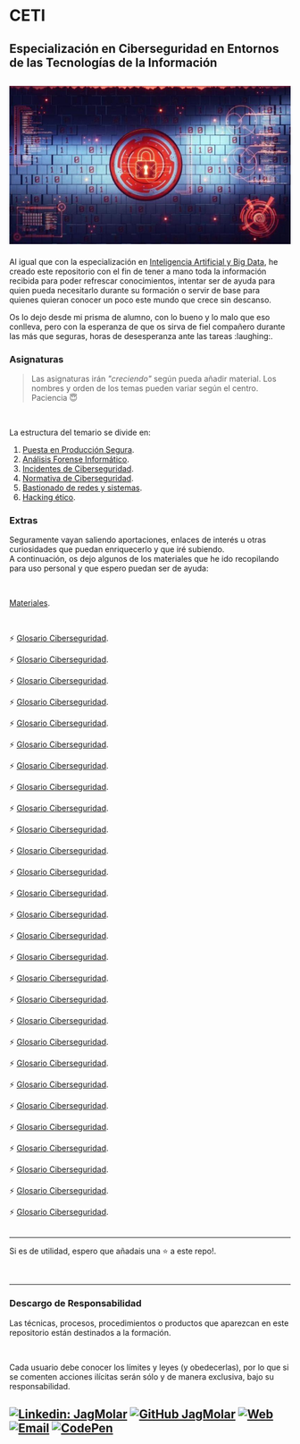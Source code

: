 # CETI
## Especialización en Ciberseguridad en Entornos de las Tecnologías de la Información
![Ciberseguridad en Entornos TI](/security-web.jpg "Ciberseguridad en Entornos TI") 
---
<p>Al igual que con la especialización en <a href="https://github.com/JagMolar/IABD" title="IABD" target="_blank" rel="noopener noreferrer" >Inteligencia Artificial y Big Data</a>, he creado este repositorio 
con el fin de tener a mano toda la información recibida para poder refrescar conocimientos, 
intentar ser de ayuda para quien pueda necesitarlo durante su formación o servir de base para 
quienes quieran conocer un poco este mundo que crece sin descanso.</p>
<p>Os lo dejo desde mi prisma de alumno, con lo bueno y lo malo que eso conlleva, pero con la 
esperanza de que os sirva de fiel compañero durante las más que seguras, horas de 
desesperanza ante las tareas :laughing:.</p>

### Asignaturas

> Las asignaturas irán *"creciendo"* según pueda añadir material. Los nombres y orden de los temas pueden variar según el centro.  
> Paciencia :innocent:

<br />

La estructura del temario se divide en:
1. [Puesta en Producción Segura](./Puesta%20en%20Producción%20Segura/).
2. [Análisis Forense Informático](./Análisis%20Forense%20Informático/).
3. [Incidentes de Ciberseguridad](./Incidentes%20de%20Ciberseguridad/).
4. [Normativa de Ciberseguridad](./Normativa%20de%20Ciberseguridad/).
5. [Bastionado de redes y sistemas](./Bastionado%20de%20redes%20y%20sistemas/).
6. [Hacking ético](./Hacking%20ético/).

### Extras
Seguramente vayan saliendo  aportaciones, enlaces de interés u otras curiosidades que puedan enriquecerlo
 y que iré subiendo.
<br />
A continuación, os dejo algunos de los materiales que he ido recopilando para uso personal y que espero puedan ser de ayuda:

<br />

[Materiales](./Materiales/).

<br />

:zap: [Glosario Ciberseguridad](./Materiales/Glosario%20Ciberseguridad.pdf).
<br />

:zap: [Glosario Ciberseguridad](./Materiales/01%20-%20Uso%20de%20Metasploit.pdf).
<br />

:zap: [Glosario Ciberseguridad](./Materiales/Bash%20Linux.pdf).
<br />

:zap: [Glosario Ciberseguridad](./Materiales/Burp%20Suite%20for%20pentester%20Turbo%20Intruder.pdf).
<br />

:zap: [Glosario Ciberseguridad](./Materiales/Burpsuite%20for%20Pentester-Logger.pdf).
<br />

:zap: [Glosario Ciberseguridad](./Materiales/Comandos%20Unix-linux-guia%20de%20referencia.jpg).
<br />

:zap: [Glosario Ciberseguridad](./Materiales/Electronic%20Crime%20%20Scene%20Investigation.pdf).
<br />

:zap: [Glosario Ciberseguridad](./Materiales/Git-cheatsheet.jpg).
<br />

:zap: [Glosario Ciberseguridad](./Materiales/HOJA%20DE%20TRUCOS.pdf).
<br />

:zap: [Glosario Ciberseguridad](./Materiales/IOS-APP-PENETRATION-TESTING.pdf).
<br />

:zap: [Glosario Ciberseguridad](./Materiales/JENKINS%20PENTESTING.pdf).
<br />

:zap: [Glosario Ciberseguridad](./Materiales/lab1_introduccion_volatility.pdf).
<br />

:zap: [Glosario Ciberseguridad](./Materiales/Linux%20Kernel%20Crash%20Book.pdf).
<br />

:zap: [Glosario Ciberseguridad](./Materiales/Linux%20Notes%20dor%20Professionals.pdf).
<br />

:zap: [Glosario Ciberseguridad](./Materiales/linux-file-permissions.jpg).
<br />

:zap: [Glosario Ciberseguridad](./Materiales/Manual%20de%20Criptografía.pdf).
<br />

:zap: [Glosario Ciberseguridad](./Materiales/MongoDB%20Notes%20for%20Professionals.pdf).
<br />

:zap: [Glosario Ciberseguridad](./Materiales/MySql-pentration-testing.pdf).
<br />

:zap: [Glosario Ciberseguridad](./Materiales/Neo4j_CheatSheet_v3.pdf).
<br />

:zap: [Glosario Ciberseguridad](./Materiales/NISTvsNIS2.jpg).
<br />

:zap: [Glosario Ciberseguridad](./Materiales/Programación%20Shell.pdf).
<br />

:zap: [Glosario Ciberseguridad](./Materiales/SSH-PENETRATION-TESTING.pdf).
<br />

:zap: [Glosario Ciberseguridad](./Materiales/Volatility_CheatSheet_v2.4.pdf).
<br />

:zap: [Glosario Ciberseguridad](./Materiales/VULNERABILITY-SCAN-NMAP-PENTESTER.pdf).
<br />

:zap: [Glosario Ciberseguridad](./Materiales/WINDOWS-PRILEGE-ESCALATION.pdf).
<br />

:zap: [Glosario Ciberseguridad](./Materiales/Wireless-penetration-testing-AIRCRACK-NG.pdf).
<br />

:zap: [Glosario Ciberseguridad](./Materiales/wireshark-cheatsheet.jpg).
<br />

:zap: [Glosario Ciberseguridad](./Materiales/WordLists%20For%20Pentester.pdf).
<br />
<br />

---
Si es de utilidad, espero que añadais una :star: a este repo!.

<br />

---

### Descargo de Responsabilidad
Las técnicas, procesos, procedimientos o productos que aparezcan en este repositorio están destinados a 
la formación.

<br />

Cada usuario debe conocer los límites y leyes (y obedecerlas), por lo que si se comenten acciones ilícitas 
serán sólo y de manera exclusiva, bajo su responsabilidad.
<br />

[![Linkedin: JagMolar](https://img.shields.io/badge/LinkedIn-juanantoniogarciamuelas-blue?style=flat-square&logo=Linkedin&logoColor=white&link=https://www.linkedin.com/in/juanantoniogarciamuelas)](https://www.linkedin.com/in/juanantoniogarciamuelas)
[![GitHub JagMolar](https://img.shields.io/github/followers/JagMolar?label=follow&style=social)](https://github.com/JagMolar)
[![Web](https://img.shields.io/badge/Web-JagMolar-14a1f0?style=for-the-badge&logo=dev.to&logoColor=white&labelColor=101010)](https://juanantoniogarciamuelas.es)
[![Email](https://img.shields.io/badge/Gmail-D14836?style=for-the-badge&logo=gmail&logoColor=white)](mailto:juangmuelas@gmail.com)
[![CodePen](https://img.shields.io/badge/Codepen-000000?style=for-the-badge&logo=codepen&logoColor=white)](https://codepen.io/jagmolar)
---
<!-- Imagen de <a href="https://pixabay.com/es/users/geralt-9301/?utm_source=link-attribution&utm_medium=referral&utm_campaign=image&utm_content=4694502">Gerd Altmann</a> en <a href="https://pixabay.com/es//?utm_source=link-attribution&utm_medium=referral&utm_campaign=image&utm_content=4694502">Pixabay</a>  -->
